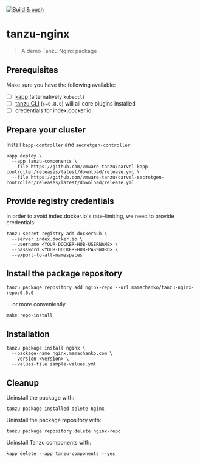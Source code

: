 [![Build & push](https://github.com/mamachanko/tanzu-nginx/actions/workflows/build.yml/badge.svg)](https://github.com/mamachanko/tanzu-nginx/actions/workflows/build.yml)

# tanzu-nginx

> A demo Tanzu Nginx package

## Prerequisites

Make sure you have the following available:

* [ ] [kapp](https://carvel.dev/kapp/) (alternatively `kubectl`)
* [ ] [tanzu CLI](https://github.com/vmware-tanzu/tanzu-framework) (`>=0.8.0`) will all core plugins installed
* [ ] credentials for index.docker.io

## Prepare your cluster

Install `kapp-controller` and `secretgen-controller`:

```shell
kapp deploy \
  --app tanzu-components \
  --file https://github.com/vmware-tanzu/carvel-kapp-controller/releases/latest/download/release.yml \
  --file https://github.com/vmware-tanzu/carvel-secretgen-controller/releases/latest/download/release.yml 
```

## Provide registry credentials

In order to avoid index.docker.io's rate-limiting, we need to provide credentials:

```shell
tanzu secret registry add dockerhub \
  --server index.docker.io \
  --username <YOUR-DOCKER-HUB-USERNAME> \
  --password <YOUR-DOCKER-HUB-PASSWORD> \
  --export-to-all-namespaces
```

## Install the package repository

```shell
tanzu package repository add nginx-repo --url mamachanko/tanzu-nginx-repo:0.0.0
```
... or more conveniently
```shell
make repo-install
```

## Installation

```shell
tanzu package install nginx \
  --package-name nginx.mamachanko.com \
  --version <version> \
  --values-file sample-values.yml
```

## Cleanup

Uninstall the package with:
```shell
tanzu package installed delete nginx
```

Uninstall the package repository with:
```shell
tanzu package repository delete nginx-repo
```

Uninstall Tanzu components with:

```shell
kapp delete --app tanzu-components --yes
```
